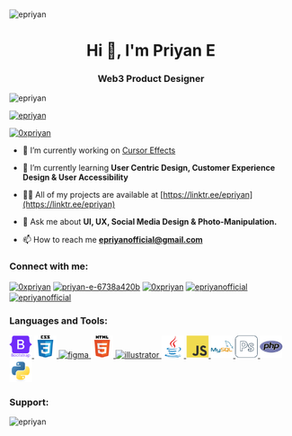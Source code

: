 <img align="center" src="https://github.com/user-attachments/assets/41d1f55b-4cc9-4387-81bd-5674e7d54959" alt="epriyan" />
<h1 align="center">Hi 👋, I'm Priyan E</h1>
<h3 align="center">Web3 Product Designer</h3>

<p align="left"> <img src="https://komarev.com/ghpvc/?username=epriyan&label=Profile%20views&color=0e75b6&style=flat" alt="epriyan" /> </p>

<p align="left"> <a href="https://github.com/ryo-ma/github-profile-trophy"><img src="https://github-profile-trophy.vercel.app/?username=epriyan" alt="epriyan" /></a> </p>

<p align="left"> <a href="https://twitter.com/0xpriyan" target="blank"><img src="https://img.shields.io/twitter/follow/0xpriyan?logo=twitter&style=for-the-badge" alt="0xpriyan" /></a> </p>

- 🔭 I’m currently working on [Cursor Effects](https://github.com/epriyan/cursor-effects)

- 🌱 I’m currently learning **User Centric Design, Customer Experience Design & User Accessibility**

- 👨‍💻 All of my projects are available at [https://linktr.ee/epriyan](https://linktr.ee/epriyan)

- 💬 Ask me about **UI, UX, Social Media Design & Photo-Manipulation.**

- 📫 How to reach me **epriyanofficial@gmail.com**

<h3 align="left">Connect with me:</h3>
<p align="left">
<a href="https://twitter.com/0xpriyan" target="blank"><img align="center" src="https://raw.githubusercontent.com/rahuldkjain/github-profile-readme-generator/master/src/images/icons/Social/twitter.svg" alt="0xpriyan" height="30" width="40" /></a>
<a href="https://linkedin.com/in/priyan-e-6738a420b" target="blank"><img align="center" src="https://raw.githubusercontent.com/rahuldkjain/github-profile-readme-generator/master/src/images/icons/Social/linked-in-alt.svg" alt="priyan-e-6738a420b" height="30" width="40" /></a>
<a href="https://instagram.com/0xpriyan" target="blank"><img align="center" src="https://raw.githubusercontent.com/rahuldkjain/github-profile-readme-generator/master/src/images/icons/Social/instagram.svg" alt="0xpriyan" height="30" width="40" /></a>
<a href="https://www.behance.net/epriyanofficial" target="blank"><img align="center" src="https://raw.githubusercontent.com/rahuldkjain/github-profile-readme-generator/master/src/images/icons/Social/behance.svg" alt="epriyanofficial" height="30" width="40" /></a>
<a href="https://www.hackerrank.com/epriyanofficial" target="blank"><img align="center" src="https://raw.githubusercontent.com/rahuldkjain/github-profile-readme-generator/master/src/images/icons/Social/hackerrank.svg" alt="epriyanofficial" height="30" width="40" /></a>
</p>

<h3 align="left">Languages and Tools:</h3>
<p align="left"> <a href="https://getbootstrap.com" target="_blank" rel="noreferrer"> <img src="https://raw.githubusercontent.com/devicons/devicon/master/icons/bootstrap/bootstrap-plain-wordmark.svg" alt="bootstrap" width="40" height="40"/> </a> <a href="https://www.w3schools.com/css/" target="_blank" rel="noreferrer"> <img src="https://raw.githubusercontent.com/devicons/devicon/master/icons/css3/css3-original-wordmark.svg" alt="css3" width="40" height="40"/> </a> <a href="https://www.figma.com/" target="_blank" rel="noreferrer"> <img src="https://www.vectorlogo.zone/logos/figma/figma-icon.svg" alt="figma" width="40" height="40"/> </a> <a href="https://www.w3.org/html/" target="_blank" rel="noreferrer"> <img src="https://raw.githubusercontent.com/devicons/devicon/master/icons/html5/html5-original-wordmark.svg" alt="html5" width="40" height="40"/> </a> <a href="https://www.adobe.com/in/products/illustrator.html" target="_blank" rel="noreferrer"> <img src="https://www.vectorlogo.zone/logos/adobe_illustrator/adobe_illustrator-icon.svg" alt="illustrator" width="40" height="40"/> </a> <a href="https://www.java.com" target="_blank" rel="noreferrer"> <img src="https://raw.githubusercontent.com/devicons/devicon/master/icons/java/java-original.svg" alt="java" width="40" height="40"/> </a> <a href="https://developer.mozilla.org/en-US/docs/Web/JavaScript" target="_blank" rel="noreferrer"> <img src="https://raw.githubusercontent.com/devicons/devicon/master/icons/javascript/javascript-original.svg" alt="javascript" width="40" height="40"/> </a> <a href="https://www.mysql.com/" target="_blank" rel="noreferrer"> <img src="https://raw.githubusercontent.com/devicons/devicon/master/icons/mysql/mysql-original-wordmark.svg" alt="mysql" width="40" height="40"/> </a> <a href="https://www.photoshop.com/en" target="_blank" rel="noreferrer"> <img src="https://raw.githubusercontent.com/devicons/devicon/master/icons/photoshop/photoshop-line.svg" alt="photoshop" width="40" height="40"/> </a> <a href="https://www.php.net" target="_blank" rel="noreferrer"> <img src="https://raw.githubusercontent.com/devicons/devicon/master/icons/php/php-original.svg" alt="php" width="40" height="40"/> </a> <a href="https://www.python.org" target="_blank" rel="noreferrer"> <img src="https://raw.githubusercontent.com/devicons/devicon/master/icons/python/python-original.svg" alt="python" width="40" height="40"/> </a> </p>

<h3 align="left">Support:</h3>
<p><a href="https://www.buymeacoffee.com/epriyan"> <img align="left" src="https://cdn.buymeacoffee.com/buttons/v2/default-yellow.png" height="50" width="210" alt="epriyan" /></a></p><br><br><br>
